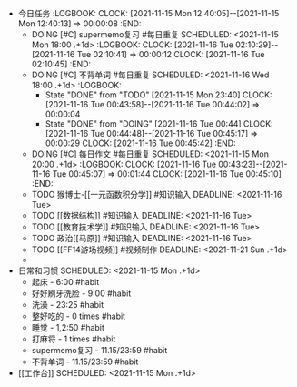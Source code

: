 - 今日任务
  :LOGBOOK:
  CLOCK: [2021-11-15 Mon 12:40:05]--[2021-11-15 Mon 12:40:13] =>  00:00:08
  :END:
	- DOING [#C] supermemo复习 #每日重复
	  SCHEDULED: <2021-11-15 Mon 18:00 .+1d>
	  :LOGBOOK:
	  CLOCK: [2021-11-16 Tue 02:10:29]--[2021-11-16 Tue 02:10:41] =>  00:00:12
	  CLOCK: [2021-11-16 Tue 02:10:45]
	  :END:
	- DOING [#C] 不背单词 #每日重复
	  SCHEDULED: <2021-11-16 Wed 18:00 .+1d>
	  :LOGBOOK:
	  * State "DONE" from "TODO" [2021-11-15 Mon 23:40]
	  CLOCK: [2021-11-16 Tue 00:43:58]--[2021-11-16 Tue 00:44:02] =>  00:00:04
	  * State "DONE" from "DOING" [2021-11-16 Tue 00:44]
	  CLOCK: [2021-11-16 Tue 00:44:48]--[2021-11-16 Tue 00:45:17] =>  00:00:29
	  CLOCK: [2021-11-16 Tue 00:45:42]
	  :END:
	- DOING [#C] 每日作文 #每日重复
	  SCHEDULED: <2021-11-15 Mon 20:00 .+1d>
	  :LOGBOOK:
	  CLOCK: [2021-11-16 Tue 00:43:23]--[2021-11-16 Tue 00:45:07] =>  00:01:44
	  CLOCK: [2021-11-16 Tue 00:45:10]
	  :END:
	- TODO 猴博士-[[一元函数积分学]] #知识输入
	  DEADLINE: <2021-11-16 Tue>
	- TODO [[数据结构]] #知识输入
	  DEADLINE: <2021-11-16 Tue>
	- TODO [[教育技术学]] #知识输入
	  DEADLINE: <2021-11-16 Tue>
	- TODO 政治[[马原]] #知识输入
	  DEADLINE: <2021-11-16 Tue>
	- TODO [[FF14游场视频]] #视频制作
	  DEADLINE: <2021-11-21 Sun .+1d>
	-
- 日常和习惯
  SCHEDULED: <2021-11-15 Mon .+1d>
	- 起床 - 6:00 #habit
	- 好好刷牙洗脸 - 9:00 #habit
	- 洗澡 - 23:25 #habit
	- 整好吃的 - 0 times #habit
	- 睡觉 - 1,2:50 #habit
	- 打麻将 - 1 times #habit
	- supermemo复习 - 11.15/23:59 #habit
	- 不背单词 - 11.15/23:59 #habit
- [[工作台]]
  SCHEDULED: <2021-11-15 Mon .+1d>